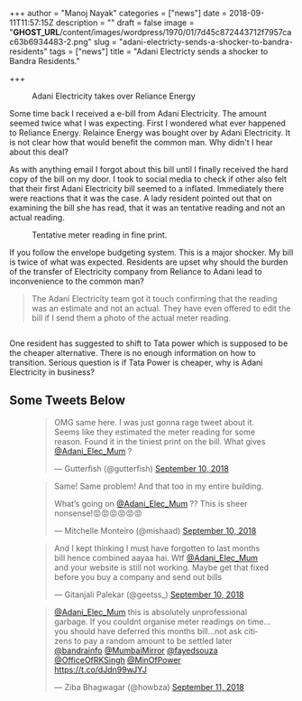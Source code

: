 +++
author = "Manoj Nayak"
categories = ["news"]
date = 2018-09-11T11:57:15Z
description = ""
draft = false
image = "__GHOST_URL__/content/images/wordpress/1970/01/7d45c872443712f7957cac63b6934483-2.png"
slug = "adani-electricty-sends-a-shocker-to-bandra-residents"
tags = ["news"]
title = "Adani Electricty sends a shocker to Bandra Residents."

+++


<figure class="image regular"><picture style=""><source srcset="https://d2ijz6o5xay1xq.cloudfront.net/account_4266/7d45c872443712f7957cac63b6934483_800.png 1x" media="(max-width: 768px)" /><source srcset="https://d2ijz6o5xay1xq.cloudfront.net/account_4266/7d45c872443712f7957cac63b6934483_800.png 1x" media="(min-width: 769px)" /><img style="" alt="" src="https://i1.wp.com/d2ijz6o5xay1xq.cloudfront.net/account_4266/7d45c872443712f7957cac63b6934483_800.png?w=850&#038;ssl=1" data-recalc-dims="1" /></picture><figcaption>Adani Electricity takes over Reliance Energy</figcaption></figure>
<p class="4uqrv">Some time back I received a e-bill from Adani Electricity. The amount seemed twice what I was expecting. First I wondered what ever happened to Reliance Energy.  Relaince Energy was bought over by Adani Electricity. It is not clear how that would benefit the common man. Why didn&#x27;t I hear about this deal? </p>
<p class="7l5bc">As with anything email I forgot about this bill until I finally received the hard copy of the bill on my door. I took to social media to check if other also felt that their first Adani Electricity bill seemed to a inflated. Immediately there were reactions that it was the case. A lady resident pointed out that on examining the bill she has read, that it was an tentative reading and not an actual reading. </p>
<figure class="image regular"><picture style=""><source srcset="https://d2ijz6o5xay1xq.cloudfront.net/account_4266/012ae1616aa0d81d55e6c804a0c6c771_800.png 1x" media="(max-width: 768px)" /><source srcset="https://d2ijz6o5xay1xq.cloudfront.net/account_4266/012ae1616aa0d81d55e6c804a0c6c771_800.png 1x" media="(min-width: 769px)" /><img style="" alt="" src="https://i0.wp.com/d2ijz6o5xay1xq.cloudfront.net/account_4266/012ae1616aa0d81d55e6c804a0c6c771_800.png?w=850&#038;ssl=1" data-recalc-dims="1" /></picture><figcaption>Tentative meter reading in fine print.</figcaption></figure>
<p class="4ni0k">If you follow the envelope budgeting system. This is a major shocker. My bill is twice of what was expected. Residents are upset why should the burden of the transfer of Electricity company from Reliance to Adani lead to inconvenience to the common man? </p>
<blockquote><p>The Adani Electricity team got it touch confirming that the reading was an estimate and not an actual. They have even offered to edit the bill if I send them a photo of the actual meter reading. </p></blockquote>
<figure class="image regular"><picture style=""><source srcset="https://d2ijz6o5xay1xq.cloudfront.net/account_4266/aae046d441fc0ce47a3d677a6382de8f_800.png 1x" media="(max-width: 768px)" /><source srcset="https://d2ijz6o5xay1xq.cloudfront.net/account_4266/aae046d441fc0ce47a3d677a6382de8f_800.png 1x" media="(min-width: 769px)" /><img style="" alt="" src="https://i1.wp.com/d2ijz6o5xay1xq.cloudfront.net/account_4266/aae046d441fc0ce47a3d677a6382de8f_800.png?w=850&#038;ssl=1" data-recalc-dims="1" /></picture></figure>
<p class="7kr69">One resident has suggested to shift to Tata power which is supposed to be the cheaper alternative. There is no enough information on how to transition. Serious question is if Tata Power is cheaper, why is Adani Electricity in business? </p>
<h2>Some Tweets Below</h2>
<figure class="embed regular">
<div class="embed-container">
<blockquote class="twitter-tweet">
<p lang="en" dir="ltr">OMG same here. I was just gonna rage tweet about it. Seems like they estimated the meter reading for some reason. Found it in the tiniest print on the bill. What gives <a href="https://twitter.com/Adani_Elec_Mum?ref_src=twsrc%5Etfw">@Adani_Elec_Mum</a> ?</p>
<p>&mdash; Gutterfish (@gutterfish) <a href="https://twitter.com/gutterfish/status/1039202667418017793?ref_src=twsrc%5Etfw">September 10, 2018</a></p></blockquote>
<p><script async src="https://platform.twitter.com/widgets.js" charset="utf-8"></script></div>
</figure>
<figure class="embed regular">
<div class="embed-container">
<blockquote class="twitter-tweet">
<p lang="en" dir="ltr">Same! Same problem! And that too in my entire building.</p>
<p>What’s going on <a href="https://twitter.com/Adani_Elec_Mum?ref_src=twsrc%5Etfw">@Adani_Elec_Mum</a> ?? This is sheer nonsense!&#x1f621;&#x1f621;&#x1f621;&#x1f621;&#x1f621;&#x1f621;</p>
<p>&mdash; Mitchelle Monteiro (@mishaad) <a href="https://twitter.com/mishaad/status/1039238806115950595?ref_src=twsrc%5Etfw">September 10, 2018</a></p></blockquote>
<p><script async src="https://platform.twitter.com/widgets.js" charset="utf-8"></script></div>
</figure>
<figure class="embed regular">
<div class="embed-container">
<blockquote class="twitter-tweet">
<p lang="en" dir="ltr">And I kept thinking I must have forgotten to last months bill hence combined aayaa hai. Wtf <a href="https://twitter.com/Adani_Elec_Mum?ref_src=twsrc%5Etfw">@Adani_Elec_Mum</a> and your website is still not working. Maybe get that fixed before you buy a company and send out bills</p>
<p>&mdash; Gitanjali Palekar (@geetss_) <a href="https://twitter.com/geetss_/status/1039213788111818752?ref_src=twsrc%5Etfw">September 10, 2018</a></p></blockquote>
<p><script async src="https://platform.twitter.com/widgets.js" charset="utf-8"></script></div>
</figure>
<figure class="embed regular">
<div class="embed-container">
<blockquote class="twitter-tweet">
<p lang="en" dir="ltr"><a href="https://twitter.com/Adani_Elec_Mum?ref_src=twsrc%5Etfw">@Adani_Elec_Mum</a> this is absolutely unprofessional garbage. If you couldnt organise meter readings on time&#8230;you should have deferred this months bill&#8230;not ask citizens to pay a random amount to be settled later <a href="https://twitter.com/bandrainfo?ref_src=twsrc%5Etfw">@bandrainfo</a> <a href="https://twitter.com/MumbaiMirror?ref_src=twsrc%5Etfw">@MumbaiMirror</a> <a href="https://twitter.com/fayedsouza?ref_src=twsrc%5Etfw">@fayedsouza</a> <a href="https://twitter.com/OfficeOfRKSingh?ref_src=twsrc%5Etfw">@OfficeOfRKSingh</a> <a href="https://twitter.com/MinOfPower?ref_src=twsrc%5Etfw">@MinOfPower</a> <a href="https://t.co/dJdn99wJYJ">https://t.co/dJdn99wJYJ</a></p>
<p>&mdash; Ziba Bhagwagar (@howbza) <a href="https://twitter.com/howbza/status/1039377848644055043?ref_src=twsrc%5Etfw">September 11, 2018</a></p></blockquote>
<p><script async src="https://platform.twitter.com/widgets.js" charset="utf-8"></script></div>
</figure>
<p><!-- Piwik --><script type="text/javascript">    var _paq = _paq || [];    var url = "https://urban-wiz.storychief.io/adani-electricty-sends-a-shocker-to-bandra-residents?id=484750553&type=2";    const queryDict = {};    location.search.substr(1).split("&").forEach(function(item) {queryDict[item.split("=")[0]] = item.split("=")[1]});    if ('contact' in queryDict){      const separator = (url.indexOf("?")===-1)?"?":"&";      url = url + separator + "contact="+queryDict['contact'];    }    if ('list' in queryDict){      const separator = (url.indexOf("?")===-1)?"?":"&";      url = url + separator + "list="+queryDict['list'];    }    _paq.push(['setDocumentTitle', 'Adani Electricty sends a shocker to Bandra Residents.']);    _paq.push(['setCustomUrl', url]);    _paq.push(['trackPageView']);    _paq.push(['enableHeartBeatTimer', 15]);    _paq.push(['enableLinkTracking']);    (function() {        var u="//storychief.piwikpro.com/";        _paq.push(['addTracker', u+'piwik.php', '5898643e-cb57-4197-adf1-22d855b8bf1d']);        var d=document, g=d.createElement('script'), s=d.getElementsByTagName('script')[0];        g.type='text/javascript'; g.async=true; g.defer=true; g.src=u+'piwik.js'; s.parentNode.insertBefore(g,s);    })();</script><!-- End Piwik Code --><!-- strchf script --><script async src="https://d37oebn0w9ir6a.cloudfront.net/scripts/v0/strchf.js"></script><!-- End strchf script --></p>



